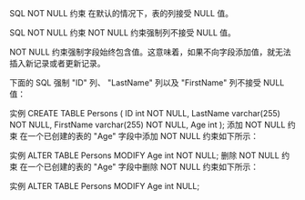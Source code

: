 SQL NOT NULL 约束
在默认的情况下，表的列接受 NULL 值。

SQL NOT NULL 约束
NOT NULL 约束强制列不接受 NULL 值。

NOT NULL 约束强制字段始终包含值。这意味着，如果不向字段添加值，就无法插入新记录或者更新记录。

下面的 SQL 强制 "ID" 列、 "LastName" 列以及 "FirstName" 列不接受 NULL 值：

实例
CREATE TABLE Persons (
    ID int NOT NULL,
    LastName varchar(255) NOT NULL,
    FirstName varchar(255) NOT NULL,
    Age int
);
添加 NOT NULL 约束
在一个已创建的表的 "Age" 字段中添加 NOT NULL 约束如下所示：

实例
ALTER TABLE Persons
MODIFY Age int NOT NULL;
删除 NOT NULL 约束
在一个已创建的表的 "Age" 字段中删除 NOT NULL 约束如下所示：

实例
ALTER TABLE Persons
MODIFY Age int NULL;